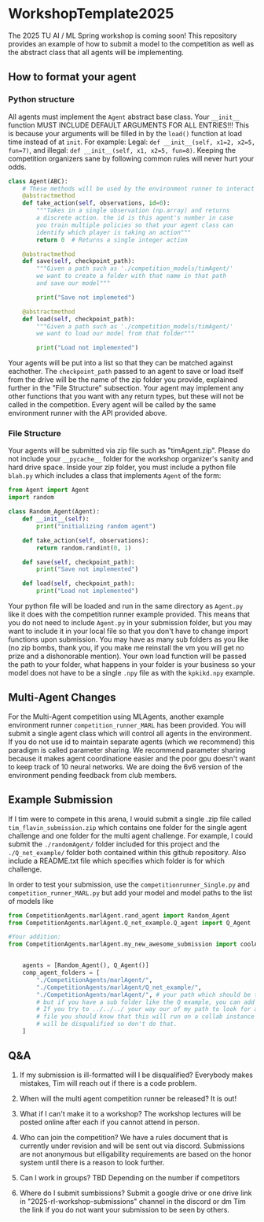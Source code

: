 # WorkshopTemplate2025
The 2025 TU AI / ML Spring workshop is coming soon! This repository provides an example of how to submit a model to the competition as well as the abstract class that all agents will be implementing.

## How to format your agent

### Python structure
All agents must implement the `Agent` abstract base class. Your `__init__` function MUST INCLUDE DEFAULT ARGUMENTS FOR ALL ENTRIES!!! This is because your arguments will be filled in by the `load()` function at load time instead of at `init`. For example: Legal: `def __init__(self, x1=2, x2=5, fun=7)`, and illegal: `def __init__(self, x1, x2=5, fun=8)`. Keeping the competition organizers sane by following common rules will never hurt your odds. 

```python
class Agent(ABC):
    # These methods will be used by the environment runner to interact with the agent.
    @abstractmethod
    def take_action(self, observations, id=0):
        """Takes in a single observation (np.array) and returns
        a discrete action. the id is this agent's number in case 
        you train multiple policies so that your agent class can
        identify which player is taking an action"""
        return 0  # Returns a single integer action

    @abstractmethod
    def save(self, checkpoint_path):
        """Given a path such as './competition_models/timAgent/'
        we want to create a folder with that name in that path
        and save our model"""

        print("Save not implemeted")

    @abstractmethod
    def load(self, checkpoint_path):
        """Given a path such as './competition_models/timAgent/'
        we want to load our model from that folder"""

        print("Load not implemented")
```

Your agents will be put into a list so that they can be matched against eachother. The `checkpoint_path` passed to an agent to save or load itself from the drive will be the name of the zip folder you provide, explained further in the "File Structure" subsection. Your agent may implement any other functions that you want with any return types, but these will not be called in the competition. Every agent will be called by the same environment runner with the API provided above.

### File Structure

Your agents will be submitted via zip file such as "timAgent.zip". Please do not include your `__pycache__` folder for the workshop organizer's sanity and hard drive space. Inside your zip folder, you must include a python file `blah.py` which includes a class that implements `Agent` of the form: 

```python
from Agent import Agent
import random

class Random_Agent(Agent):
    def __init__(self):
        print("initializing random agent")

    def take_action(self, observations):
        return random.randint(0, 1)

    def save(self, checkpoint_path):
        print("Save not implemented")

    def load(self, checkpoint_path):
        print("Load not implemented")

```

Your python file will be loaded and run in the same directory as `Agent.py` like it does with the competition runner example provided. This means that you do not need to include `Agent.py` in your submission folder, but you may want to include it in your local file so that you don't have to change import functions upon submission. You may have as many sub folders as you like (no zip bombs, thank you, if you make me reinstall the vm you will get no prize and a dishonorable mention). Your own load function will be passed the path to your folder, what happens in your folder is your business so your model does not have to be a single `.npy` file as with the `kpkikd.npy` example. 

## Multi-Agent Changes

For the Multi-Agent competition using MLAgents, another example environment runner `competition_runner_MARL` has been provided. You will submit a single agent class which will control all agents in the environment. If you do not use id to maintain separate agents (which we recommend) this paradigm is called parameter sharing. We recommend parameter sharing because it makes agent coordinatione easier and the poor gpu doesn't want to keep track of 10 neural networks. We are doing the 6v6 version of the environment pending feedback from club members.

## Example Submission

If I tim were to compete in this arena, I would submit a single .zip file called `tim_flavin_submission.zip` which contains one folder for the single agent challenge and one folder for the multi agent challenge. For example, I could submit the `./randomAgent/` folder included for this project and the `./Q_net_example/` folder both contained within this github repository. Also include a README.txt file which specifies which folder is for which challenge. 

In order to test your submission, use the `competitionrunner_Single.py` and `competition_runner_MARL.py` but add your model and model paths to the list of models like 

```python
from CompetitionAgents.marlAgent.rand_agent import Random_Agent
from CompetitionAgents.marlAgent.Q_net_example.Q_agent import Q_Agent

#Your addition: 
from CompetitionAgents.marlAgent.my_new_awesome_submission import coolAgent


    agents = [Random_Agent(), Q_Agent()]
    comp_agent_folders = [
        "./CompetitionAgents/marlAgent/",
        "./CompetitionAgents/marlAgent/Q_net_example/",
        "./CompetitionAgents/marlAgent/", # your path which should be this,
        # but if you have a sub folder like the Q example, you can add more path
        # If you try to ../../../ your way our of my path to look for a passwords
        # file you should know that this will run on a collab instance and you
        # will be disqualified so don't do that.
    ]

```


## Q&A

1. If my submission is ill-formatted will I be disqualified? 
    Everybody makes mistakes, Tim will reach out if there is a code problem. 

2. When will the multi agent competition runner be released?
    It is out! 

3. What if I can't make it to a workshop?
    The workshop lectures will be posted online after each if you cannot attend in person. 

4. Who can join the competition?
    We have a rules document that is currently under revision and will be sent out via discord. Submissions are not anonymous but elligability requirements are based on the honor system until there is a reason to look further. 

5. Can I work in groups?
    TBD Depending on the number if competitors

6. Where do I submit sumbissions? 
    Submit a google drive or one drive link in "2025-rl-workshop-submissions" channel in the discord or dm Tim the link if you do not want your submission to be seen by others.